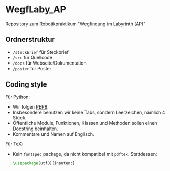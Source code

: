 WegfLaby_AP
===========

Repository zum Robotikpraktikum "Wegfindung im Labyrinth (AP)"

Ordnerstruktur
--------------

* `/steckbrief` für Steckbrief
* `/src` für Quellcode
* `/docs` für Webseite/Dokumentation
* `/poster` für Poster

Coding style
----------

Für Python:

* Wir folgen [PEP8](http://legacy.python.org/dev/peps/pep-0008/).
* Insbesondere benutzen wir keine Tabs, sondern Leerzeichen, nämlich 4 Stück.
* Öffentliche Module, Funktionen, Klassen und Methoden sollen einen Docstring beinhalten.
* Kommentare und Namen auf Englisch.

Für TeX:

* Kein `fontspec` package, da nicht kompatibel mit `pdftex`. Stattdessen:
  
  ```tex
  \usepackage[utf8]{inputenc} 
  ```
